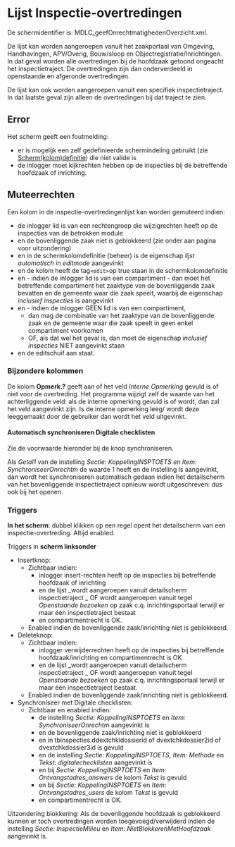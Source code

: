 # Lijst Inspectie-overtredingen

De schermidentifier is: MDLC_geefOnrechtmatighedenOverzicht.xml.

De lijst kan worden aangeroepen vanuit het zaakportaal van Omgeving, Handhavingen, APV/Overig, Bouw/sloop en Objectregistratie/Inrichtingen. In dat geval worden alle overtredingen bij de hoofdzaak getoond ongeacht het inspectietraject. De overtredingen zijn dan onderverdeeld in openstaande en afgeronde overtredingen.

De lijst kan ook worden aangeroepen vanuit een specifiek inspectietraject. In dat laatste geval zijn alleen de overtredingen bij dat traject te zien.

## Error

Het scherm geeft een foutmelding:

- er is mogelijk een zelf gedefinieerde schermindeling gebruikt (zie [Scherm(kolom)definitie](/instellen_inrichten/schermdefinitie/README.md)) die niet valide is
- de inlogger moet kijkrechten hebben op de inspecties bij de betreffende hoofdzaak of inrichting.

## Muteerrechten

Een kolom in de inspectie-overtredingenlijst kan worden gemuteerd indien:

- de inlogger lid is van een rechtengroep die wijzigrechten heeft op de inspecties van de betrokken module
- en de bovenliggende zaak niet is geblokkeerd (zie onder aan pagina voor uitzondering)
- en in de schermkolomdefinitie (beheer) is de eigenschap _lijst automatisch in editmode_ aangevinkt
- en de kolom heeft de tag`<edit>`op true staan in de schermkolomdefinitie
- en - indien de inlogger lid is van een compartiment - dan moet het betreffende compartiment het zaaktype van de bovenliggende zaak bevatten en de gemeente waar die zaak speelt, waarbij de eigenschap _inclusief inspecties_ is aangevinkt
- en - indien de inlogger GEEN lid is van een compartiment,
  - dan mag de combinatie van het zaaktype van de bovenliggende zaak en de gemeente waar die zaak speelt in geen enkel compartiment voorkomen
  - OF, als dat wel het geval is, dan moet de eigenschap _inclusief inspecties_ NIET aangevinkt staan
- en de editschuif aan staat.

### Bijzondere kolommen

De kolom **Opmerk.?** geeft aan of het veld _Interne Opmerking_ gevuld is of niet voor de overtreding. Het programma wijzigt zelf de waarde van het achterliggende veld: als de interne opmerking gevuld is of wordt, dan zal het veld aangevinkt zijn. Is de interne opmerking leeg/ wordt deze leeggemaakt door de gebruiker dan wordt het veld uitgevinkt.

#### Automatisch synchroniseren Digitale checklisten

Zie de voorwaarde hieronder bij de knop synchroniseren.

Als _Getal1_ van de instelling _Sectie: KoppelingINSPTOETS en Item: SynchroniseerOnrechtm_ de waarde 1 heeft en de instelling is aangevinkt, dan wordt het synchroniseren automatisch gedaan indien het detailscherm van het bovenliggende inspectietraject opnieuw wordt uitgeschreven: dus ook bij het openen.

### Triggers

**In het scherm**: dubbel klikken op een regel opent het detailscherm van een inspectie-overtreding. Altijd enabled.

Triggers in **scherm linksonder**

- Insertknop:
  - Zichtbaar indien:
    - inlogger insert-rechten heeft op de inspecties bij betreffende hoofdzaak of inrichting
    - en de lijst
      _wordt aangeroepen vanuit detailscherm inspectietraject
      _ OF wordt aangeroepen vanuit tegel _Openstaande bezoeken_ op zaak c.q. inrichtingsportaal terwijl er maar één inspectietraject bestaat
    - en compartimentrecht is OK.
  - Enabled indien de bovenliggende zaak/inrichting niet is geblokkeerd.
- Deleteknop:
  - Zichtbaar indien:
    - inlogger verwijderrechten heeft op de inspecties bij betreffende hoofdzaak/inrichting en compartimentrecht is OK
    - en de lijst
      _wordt aangeroepen vanuit detailscherm inspectietraject
      _ OF wordt aangeroepen vanuit tegel _Openstaande bezoeken_ op zaak c.q. inrichtingsportaal terwijl er maar één inspectietraject bestaat.
  - Enabled indien de bovenliggende zaak/inrichting niet is geblokkeerd.
- Synchroniseer met Digitale checklisten:
  - Zichtbaar en enabled indien:
    - de instelling _Sectie: KoppelingINSPTOETS_ en _Item: SynchroniseerOnrechtm_ aangevinkt is
    - en de bovenliggende zaak/inrichting niet is geblokkeerd
    - en in tbinspecties.ddextchkldossierid of dvextchkdossier2id of dvextchkdossier3id is gevuld
    - en de instelling _Sectie: KoppelingINSPTOETS_, _Item: Methode_ en _Tekst: digitalechecklisten_ aangevinkt is
    - en bij _Sectie: KoppelingINSPTOETS_ en _Item: Ontvangstadres_answers_ de kolom _Tekst_ is gevuld
    - en bij _Sectie: KoppelingINSPTOETS_ en _Item: Ontvangstadres_users_ de kolom _Tekst_ is gevuld
    - en compartimentrecht is OK.

Uitzondering blokkering:
Als de bovenliggende hoofdzaak is geblokkeerd kunnen er toch overtredingen worden toegevoegd/verwijderd indien de instelling _Sectie: InspectieMilieu_ en _Item: NietBlokkerenMetHoofdzaak_ aangevinkt is.
